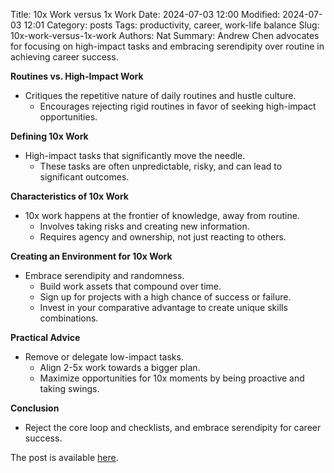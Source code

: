 Title: 10x Work versus 1x Work
Date: 2024-07-03 12:00
Modified: 2024-07-03 12:01
Category: posts
Tags: productivity, career, work-life balance
Slug: 10x-work-versus-1x-work
Authors: Nat
Summary: Andrew Chen advocates for focusing on high-impact tasks and embracing serendipity over routine in achieving career success.

**Routines vs. High-Impact Work**

- Critiques the repetitive nature of daily routines and hustle culture.
  - Encourages rejecting rigid routines in favor of seeking high-impact opportunities.

**Defining 10x Work**

- High-impact tasks that significantly move the needle.
  - These tasks are often unpredictable, risky, and can lead to significant outcomes.

**Characteristics of 10x Work**

- 10x work happens at the frontier of knowledge, away from routine.
  - Involves taking risks and creating new information.
  - Requires agency and ownership, not just reacting to others.

**Creating an Environment for 10x Work**

- Embrace serendipity and randomness.
  - Build work assets that compound over time.
  - Sign up for projects with a high chance of success or failure.
  - Invest in your comparative advantage to create unique skills combinations.

**Practical Advice**

- Remove or delegate low-impact tasks.
  - Align 2-5x work towards a bigger plan.
  - Maximize opportunities for 10x moments by being proactive and taking swings.

**Conclusion**

- Reject the core loop and checklists, and embrace serendipity for career success.

The post is available [here](https://andrewchen.substack.com/p/10x-work-versus-1x-work).
